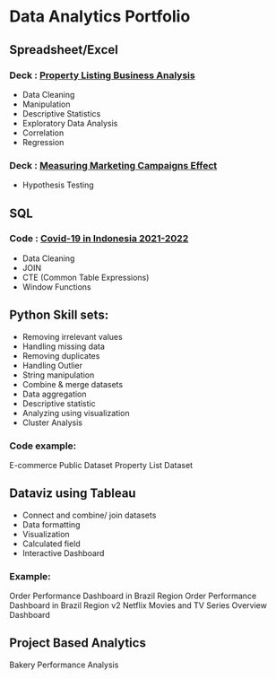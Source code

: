 # Data Analytics Portfolio
## Spreadsheet/Excel
### Deck : [Property Listing Business Analysis](https://docs.google.com/presentation/d/10-mxIKbm8fGjy-XmphRgE72RLDK7-SY3TsE45C6_vxs/edit?usp=sharing)
- Data Cleaning
- Manipulation
- Descriptive Statistics
- Exploratory Data Analysis
- Correlation
- Regression
### Deck : [Measuring Marketing Campaigns Effect](https://docs.google.com/presentation/d/1Vj725LiKhox9qPMxqEbH2si37WWsjLwPTKOYyXbZ8_U/edit?usp=sharing)
- Hypothesis Testing
## SQL
### Code : [Covid-19 in Indonesia 2021-2022](https://github.com/AchmadHendy/COVID-19-Indonesia-2021-2022/blob/main/Indonesia_COVID_Data_28062022.sql)
- Data Cleaning
- JOIN
- CTE (Common Table Expressions)
- Window Functions
## Python Skill sets:
- Removing irrelevant values
- Handling missing data
- Removing duplicates
- Handling Outlier
- String manipulation
- Combine & merge datasets
- Data aggregation
- Descriptive statistic
- Analyzing using visualization
- Cluster Analysis
### Code example:
E-commerce Public Dataset
Property List Dataset

## Dataviz using Tableau
- Connect and combine/ join datasets
- Data formatting
- Visualization
- Calculated field
- Interactive Dashboard
### Example:
Order Performance Dashboard in Brazil Region
Order Performance Dashboard in Brazil Region v2
Netflix Movies and TV Series Overview Dashboard

## Project Based Analytics
Bakery Performance Analysis
